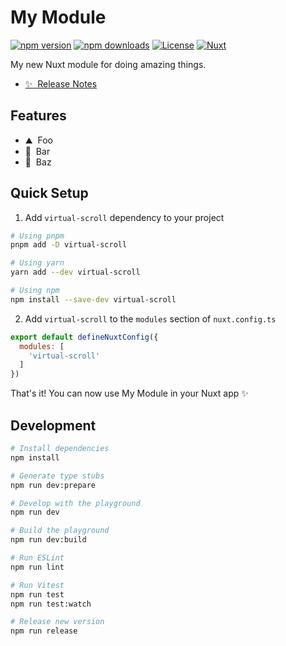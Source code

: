 <!--
Get your module up and running quickly.

Find and replace all on all files (CMD+SHIFT+F):
- Name: My Module
- Package name: virtual-scroll
- Description: Virtual scroll module
-->

# My Module

[![npm version][npm-version-src]][npm-version-href]
[![npm downloads][npm-downloads-src]][npm-downloads-href]
[![License][license-src]][license-href]
[![Nuxt][nuxt-src]][nuxt-href]

My new Nuxt module for doing amazing things.

- [✨ &nbsp;Release Notes](/CHANGELOG.md)
<!-- - [🏀 Online playground](https://stackblitz.com/github/your-org/virtual-scroll?file=playground%2Fapp.vue) -->
<!-- - [📖 &nbsp;Documentation](https://example.com) -->

## Features

<!-- Highlight some of the features your module provide here -->
- ⛰ &nbsp;Foo
- 🚠 &nbsp;Bar
- 🌲 &nbsp;Baz

## Quick Setup

1. Add `virtual-scroll` dependency to your project

```bash
# Using pnpm
pnpm add -D virtual-scroll

# Using yarn
yarn add --dev virtual-scroll

# Using npm
npm install --save-dev virtual-scroll
```

2. Add `virtual-scroll` to the `modules` section of `nuxt.config.ts`

```js
export default defineNuxtConfig({
  modules: [
    'virtual-scroll'
  ]
})
```

That's it! You can now use My Module in your Nuxt app ✨

## Development

```bash
# Install dependencies
npm install

# Generate type stubs
npm run dev:prepare

# Develop with the playground
npm run dev

# Build the playground
npm run dev:build

# Run ESLint
npm run lint

# Run Vitest
npm run test
npm run test:watch

# Release new version
npm run release
```

<!-- Badges -->
[npm-version-src]: https://img.shields.io/npm/v/virtual-scroll/latest.svg?style=flat&colorA=18181B&colorB=28CF8D
[npm-version-href]: https://npmjs.com/package/virtual-scroll

[npm-downloads-src]: https://img.shields.io/npm/dm/virtual-scroll.svg?style=flat&colorA=18181B&colorB=28CF8D
[npm-downloads-href]: https://npmjs.com/package/virtual-scroll

[license-src]: https://img.shields.io/npm/l/virtual-scroll.svg?style=flat&colorA=18181B&colorB=28CF8D
[license-href]: https://npmjs.com/package/virtual-scroll

[nuxt-src]: https://img.shields.io/badge/Nuxt-18181B?logo=nuxt.js
[nuxt-href]: https://nuxt.com
